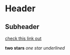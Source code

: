 # Header

## Subheader

[check this link out](http://google.com)

**two stars** *one star* _underlined_
